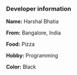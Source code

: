 ### Developer information

**Name:** Harshal Bhatia

**From:** Bangalore, India

**Food:** Pizza

**Hobby:** Programming

**Color:** Black
